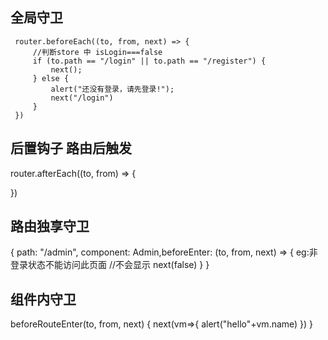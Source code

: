 ## 全局守卫
     router.beforeEach((to, from, next) => {
         //判断store 中 isLogin===false
         if (to.path == "/login" || to.path == "/register") {
             next();
         } else {
             alert("还没有登录，请先登录!");
             next("/login")
         }
     })
## 后置钩子 路由后触发
router.afterEach((to, from) => {

})
## 路由独享守卫
{ path: "/admin", component: Admin,beforeEnter: (to, from, next) => {
     eg:非登录状态不能访问此页面
     //不会显示
     next(false)
} }
## 组件内守卫
  beforeRouteEnter(to, from, next) {
      next(vm=>{
          alert("hello"+vm.name)
      })
  }
